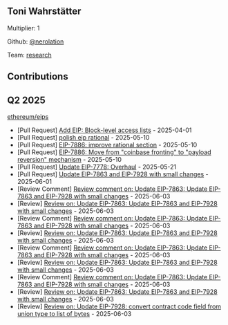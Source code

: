 
## Toni Wahrstätter
Multiplier: 1

Github: [@nerolation](https://github.com/nerolation)

Team: [research](https://github.com/nerolation/pglanding-nerolation)

## Contributions

## Q2 2025

[ethereum/eips](https://github.com/ethereum/eips)
* [Pull Request] [Add EIP: Block-level access lists](https://github.com/ethereum/EIPs/pull/9580) - 2025-04-01
* [Pull Request] [polish eip rational](https://github.com/ethereum/EIPs/pull/9758) - 2025-05-10
* [Pull Request] [EIP-7886: improve rational section](https://github.com/ethereum/EIPs/pull/9757) - 2025-05-10
* [Pull Request] [EIP-7886: Move from "coinbase fronting" to "payload reversion" mechanism](https://github.com/ethereum/EIPs/pull/9756) - 2025-05-10
* [Pull Request] [Update EIP-7778: Overhaul](https://github.com/ethereum/EIPs/pull/9802) - 2025-05-21
* [Pull Request] [Update EIP-7863 and EIP-7928 with small changes](https://github.com/ethereum/EIPs/pull/9846) - 2025-06-01
* [Review Comment] [Review comment on: Update EIP-7863: Update EIP-7863 and EIP-7928 with small changes](https://github.com/ethereum/EIPs/pull/9846#discussion_r2122873087) - 2025-06-03
* [Review] [Review on: Update EIP-7863: Update EIP-7863 and EIP-7928 with small changes](https://github.com/ethereum/EIPs/pull/9846#pullrequestreview-2890912739) - 2025-06-03
* [Review Comment] [Review comment on: Update EIP-7863: Update EIP-7863 and EIP-7928 with small changes](https://github.com/ethereum/EIPs/pull/9846#discussion_r2122871692) - 2025-06-03
* [Review] [Review on: Update EIP-7863: Update EIP-7863 and EIP-7928 with small changes](https://github.com/ethereum/EIPs/pull/9846#pullrequestreview-2890910639) - 2025-06-03
* [Review Comment] [Review comment on: Update EIP-7863: Update EIP-7863 and EIP-7928 with small changes](https://github.com/ethereum/EIPs/pull/9846#discussion_r2122867460) - 2025-06-03
* [Review] [Review on: Update EIP-7863: Update EIP-7863 and EIP-7928 with small changes](https://github.com/ethereum/EIPs/pull/9846#pullrequestreview-2890904309) - 2025-06-03
* [Review Comment] [Review comment on: Update EIP-7863: Update EIP-7863 and EIP-7928 with small changes](https://github.com/ethereum/EIPs/pull/9846#discussion_r2122855884) - 2025-06-03
* [Review] [Review on: Update EIP-7863: Update EIP-7863 and EIP-7928 with small changes](https://github.com/ethereum/EIPs/pull/9846#pullrequestreview-2890888071) - 2025-06-03
* [Review] [Review on: Update EIP-7928: convert contract code field from union type to list of bytes](https://github.com/ethereum/EIPs/pull/9848#pullrequestreview-2890882814) - 2025-06-03
